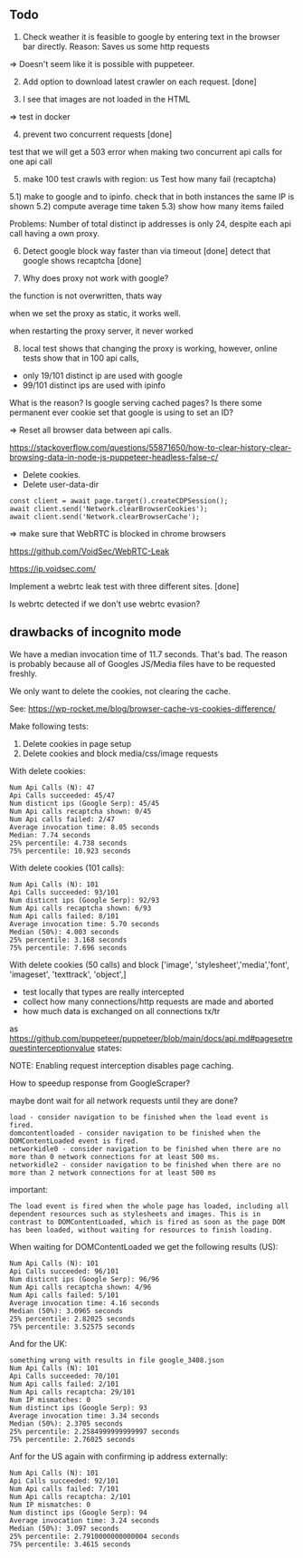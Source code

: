 ## Todo


1) Check weather it is feasible to google by entering text in the browser bar directly. Reason: Saves us some http requests

=> Doesn't seem like it is possible with puppeteer.

2) Add option to download latest crawler on each request. [done]

3) I see that images are not loaded in the HTML

=> test in docker

4) prevent two concurrent requests [done]

test that we will get a 503 error when making two concurrent api calls for one api call


5) make 100 test crawls with region: us
Test how many fail (recaptcha)

5.1) make to google and to ipinfo. check that in both instances the same IP is shown
5.2) compute average time taken
5.3) show how many items failed

Problems: Number of total distinct ip addresses is only 24, despite
each api call having a own proxy.    


6) Detect google block way faster than via timeout [done]
detect that google shows recaptcha [done]

7) Why does proxy not work with google?

the function is not overwritten, thats way

when we set the proxy as static, it works well.

when restarting the proxy server, it never worked

8) local test shows that changing the proxy is working, however, online tests show that in 100 api calls,

- only 19/101 distinct ip are used with google
- 99/101 distinct ips are used with ipinfo

What is the reason? Is google serving cached pages? Is there some permanent ever cookie set that
google is using to set an ID?


=> Reset all browser data between api calls.

https://stackoverflow.com/questions/55871650/how-to-clear-history-clear-browsing-data-in-node-js-puppeteer-headless-false-c/

- Delete cookies.
- Delete user-data-dir

```
const client = await page.target().createCDPSession();
await client.send('Network.clearBrowserCookies');
await client.send('Network.clearBrowserCache');
```

=> make sure that WebRTC is blocked in chrome browsers  

https://github.com/VoidSec/WebRTC-Leak

https://ip.voidsec.com/

Implement a webrtc leak test with three different sites. [done]

Is webrtc detected if we don't use webrtc evasion?

## drawbacks of incognito mode

We have a median invocation time of 11.7 seconds. That's bad. The reason is probably
because all of Googles JS/Media files have to be requested freshly.

We only want to delete the cookies, not clearing the cache.

See: https://wp-rocket.me/blog/browser-cache-vs-cookies-difference/

Make following tests:

1) Delete cookies in page setup
2) Delete cookies and block media/css/image requests

With delete cookies:

```
Num Api Calls (N): 47
Api Calls succeeded: 45/47
Num disticnt ips (Google Serp): 45/45
Num Api calls recaptcha shown: 0/45
Num Api calls failed: 2/47
Average invocation time: 8.05 seconds
Median: 7.74 seconds
25% percentile: 4.738 seconds
75% percentile: 10.923 seconds
```

With delete cookies (101 calls):

```
Num Api Calls (N): 101
Api Calls succeeded: 93/101
Num disticnt ips (Google Serp): 92/93
Num Api calls recaptcha shown: 6/93
Num Api calls failed: 8/101
Average invocation time: 5.70 seconds
Median (50%): 4.003 seconds
25% percentile: 3.168 seconds
75% percentile: 7.696 seconds
```

With delete cookies (50 calls) and block ['image', 'stylesheet','media','font', 'imageset', 'texttrack', 'object',]

- test locally that types are really intercepted
- collect how many connections/http requests are made and aborted
- how much data is exchanged on all connections tx/tr

as https://github.com/puppeteer/puppeteer/blob/main/docs/api.md#pagesetrequestinterceptionvalue states:

NOTE: Enabling request interception disables page caching.

How to speedup response from GoogleScraper?

maybe dont wait for all network requests until they are done?

```
load - consider navigation to be finished when the load event is fired.
domcontentloaded - consider navigation to be finished when the DOMContentLoaded event is fired.
networkidle0 - consider navigation to be finished when there are no more than 0 network connections for at least 500 ms.
networkidle2 - consider navigation to be finished when there are no more than 2 network connections for at least 500 ms
```

important:

```
The load event is fired when the whole page has loaded, including all dependent resources such as stylesheets and images. This is in contrast to DOMContentLoaded, which is fired as soon as the page DOM has been loaded, without waiting for resources to finish loading.
```

When waiting for DOMContentLoaded we get the following results (US):

```
Num Api Calls (N): 101
Api Calls succeeded: 96/101
Num disticnt ips (Google Serp): 96/96
Num Api calls recaptcha shown: 4/96
Num Api calls failed: 5/101
Average invocation time: 4.16 seconds
Median (50%): 3.0965 seconds
25% percentile: 2.82025 seconds
75% percentile: 3.52575 seconds
```

And for the UK:

```
something wrong with results in file google_3408.json
Num Api Calls (N): 101
Api Calls succeeded: 70/101
Num Api calls failed: 2/101
Num Api calls recaptcha: 29/101
Num IP mismatches: 0
Num distinct ips (Google Serp): 93
Average invocation time: 3.34 seconds
Median (50%): 2.3705 seconds
25% percentile: 2.2584999999999997 seconds
75% percentile: 2.76025 seconds
```

Anf for the US again with confirming ip address externally:

```
Num Api Calls (N): 101
Api Calls succeeded: 92/101
Num Api calls failed: 7/101
Num Api calls recaptcha: 2/101
Num IP mismatches: 0
Num distinct ips (Google Serp): 94
Average invocation time: 3.24 seconds
Median (50%): 3.097 seconds
25% percentile: 2.7910000000000004 seconds
75% percentile: 3.4615 seconds
```
